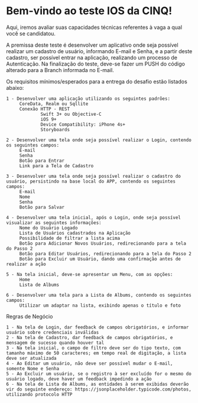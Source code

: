 # Bem-vindo ao teste IOS da CINQ!

Aqui, iremos avaliar suas capacidades técnicas referentes à vaga a qual você se candidatou.

A premissa deste teste é desenvolver um aplicativo onde seja possível realizar um cadastro de usuário, informando E-mail e Senha, e a partir deste cadastro, ser possível entrar na aplicação, realizando um processo de Autenticação.
Na finalização do teste, deve-se fazer um PUSH do código alterado para a Branch informada no E-mail.

Os requisitos mínimos/esperados para a entrega do desafio estão listados abaixo:

	1 - Desenvolver uma aplicação utilizando os seguintes padrões:
		 CoreData, Realm ou Sqllite
		 Conexão HTTP - REST
                 Swift 3+ ou Objective-C
                 iOS 9+
                 Device Compatibility: iPhone 4s+ 
                 Storyboards
		
	2 - Desenvolver uma tela onde seja possível realizar o Login, contendo os seguintes campos:
		 E-mail
		 Senha
		 Botão para Entrar
		 Link para a Tela de Cadastro
		
	3 - Desenvolver uma tela onde seja possível realizar o cadastro do usuário, persistindo na base local do APP, contendo os seguintes campos:
		 E-mail
		 Nome
		 Senha
		 Botão para Salvar
		
	4 - Desenvolver uma tela inicial, após o Login, onde seja possível visualizar as seguintes informações:
		 Nome do Usuário Logado
		 Lista de Usuários cadastrados na Aplicação
		 Possibilidade de filtrar a lista acima
		 Botão para Adicionar Novos Usuários, redirecionando para a tela do Passo 2
		 Botão para Editar Usuários, redirecionando para a tela do Passo 2
		 Botão para Excluir um Usuário, dando uma confirmação antes de realizar a ação
		
	5 - Na tela inicial, deve-se apresentar um Menu, com as opções:
		 Home
		 Lista de Albums
		
	6 - Desenvolver uma tela para a Lista de Albums, contendo os seguintes campos:
		 Utilizar um adaptar na lista, exibindo apenas o título e foto
		
Regras de Negócio
	
	1 - Na tela de Login, dar feedback de campos obrigatórios, e informar usuário sobre credenciais inválidas
	2 - Na tela de Cadastro, dar feedback de campos obrigatórios, e mensagem de sucesso quando houver tal
	3 - Na tela inicial, o campo de filtro deve ser do tipo texto, com tamanho máximo de 50 caracteres; em tempo real de digitação, a lista deve ser atualizada
	4 - Ao Editar um usuário, não deve ser possível mudar o E-mail, somente Nome e Senha
	5 - Ao Excluir um usuário, se o registro à ser excluído for o mesmo do usuário logado, deve haver um feedback impedindo a ação
	6 - Na tela de Lista de Albums, as entidades à serem exibidas deverão vir do seguinte endereço: https://jsonplaceholder.typicode.com/photos, utilizando protocolo HTTP
